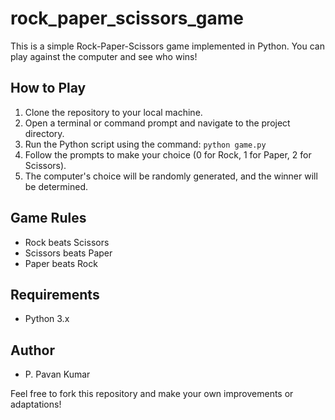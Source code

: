 # rock_paper_scissors_game


This is a simple Rock-Paper-Scissors game implemented in Python. You can play against the computer and see who wins!

## How to Play

1. Clone the repository to your local machine.
2. Open a terminal or command prompt and navigate to the project directory.
3. Run the Python script using the command: `python game.py`
4. Follow the prompts to make your choice (0 for Rock, 1 for Paper, 2 for Scissors).
5. The computer's choice will be randomly generated, and the winner will be determined.

## Game Rules

- Rock beats Scissors
- Scissors beats Paper
- Paper beats Rock

## Requirements

- Python 3.x

## Author

- P. Pavan Kumar

Feel free to fork this repository and make your own improvements or adaptations!

